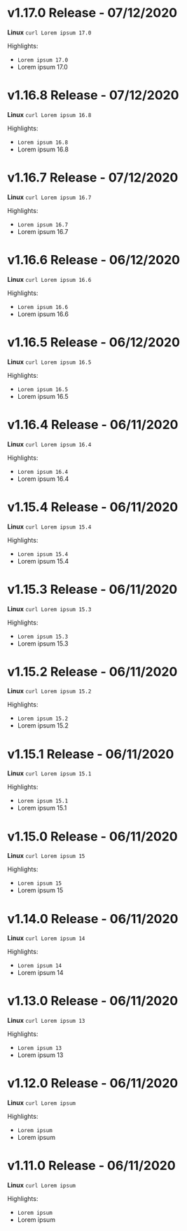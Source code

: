 # v1.17.0 Release - 07/12/2020
**Linux**
`curl Lorem ipsum 17.0`

Highlights:
- `Lorem ipsum 17.0`
- Lorem ipsum 17.0

# v1.16.8 Release - 07/12/2020
**Linux**
`curl Lorem ipsum 16.8`

Highlights:
- `Lorem ipsum 16.8`
- Lorem ipsum 16.8

# v1.16.7 Release - 07/12/2020
**Linux**
`curl Lorem ipsum 16.7`

Highlights:
- `Lorem ipsum 16.7`
- Lorem ipsum 16.7

# v1.16.6 Release - 06/12/2020
**Linux**
`curl Lorem ipsum 16.6`

Highlights:
- `Lorem ipsum 16.6`
- Lorem ipsum 16.6

# v1.16.5 Release - 06/12/2020
**Linux**
`curl Lorem ipsum 16.5`

Highlights:
- `Lorem ipsum 16.5`
- Lorem ipsum 16.5

# v1.16.4 Release - 06/11/2020
**Linux**
`curl Lorem ipsum 16.4`

Highlights:
- `Lorem ipsum 16.4`
- Lorem ipsum 16.4

# v1.15.4 Release - 06/11/2020
**Linux**
`curl Lorem ipsum 15.4`

Highlights:
- `Lorem ipsum 15.4`
- Lorem ipsum 15.4

# v1.15.3 Release - 06/11/2020
**Linux**
`curl Lorem ipsum 15.3`

Highlights:
- `Lorem ipsum 15.3`
- Lorem ipsum 15.3

# v1.15.2 Release - 06/11/2020
**Linux**
`curl Lorem ipsum 15.2`

Highlights:
- `Lorem ipsum 15.2`
- Lorem ipsum 15.2

# v1.15.1 Release - 06/11/2020
**Linux**
`curl Lorem ipsum 15.1`

Highlights:
- `Lorem ipsum 15.1`
- Lorem ipsum 15.1

# v1.15.0 Release - 06/11/2020
**Linux**
`curl Lorem ipsum 15`

Highlights:
- `Lorem ipsum 15`
- Lorem ipsum 15

# v1.14.0 Release - 06/11/2020
**Linux**
`curl Lorem ipsum 14`

Highlights:
- `Lorem ipsum 14`
- Lorem ipsum 14

# v1.13.0 Release - 06/11/2020
**Linux**
`curl Lorem ipsum 13`

Highlights:
- `Lorem ipsum 13`
- Lorem ipsum 13

# v1.12.0 Release - 06/11/2020
**Linux**
`curl Lorem ipsum`

Highlights:
- `Lorem ipsum`
- Lorem ipsum

# v1.11.0 Release - 06/11/2020
**Linux**
`curl Lorem ipsum`

Highlights:
- `Lorem ipsum`
- Lorem ipsum
